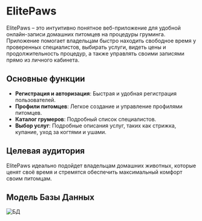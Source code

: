 # ElitePaws

ElitePaws – это интуитивно понятное веб-приложение для удобной онлайн-записи домашних питомцев на процедуры груминга. Приложение помогает владельцам быстро находить свободное время у проверенных специалистов, выбирать услуги, видеть цены и продолжительность процедур, а также управлять своими записями прямо из личного кабинета.

## Основные функции
- **Регистрация и авторизация**: Быстрая и удобная регистрация пользователей.
- **Профили питомцев**: Легкое создание и управление профилями питомцев.
- **Каталог грумеров**: Подробный список специалистов.
- **Выбор услуг**: Подробные описания услуг, таких как стрижка, купание, уход за когтями и ушами.

## Целевая аудитория
ElitePaws идеально подойдет владельцам домашних животных, которые ценят своё время и стремятся обеспечить максимальный комфорт своим питомцам.

## Модель Базы Данных
![БД](https://github.com/user-attachments/assets/6cc766a6-b760-41c0-a4b6-600feaad89c7)



